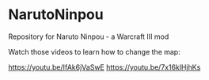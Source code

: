 # NarutoNinpou
Repository for Naruto Ninpou - a Warcraft III mod

Watch those videos to learn how to change the map: 

https://youtu.be/IfAk6jVaSwE
https://youtu.be/7x16klHjhKs
